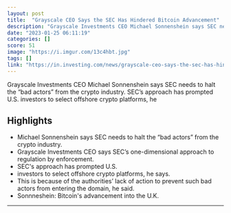 ```yaml
---
layout: post
title:  "Grayscale CEO Says the SEC Has Hindered Bitcoin Advancement"
description: "Grayscale Investments CEO Michael Sonnenshein says SEC needs to halt the “bad actors” from the crypto industry. SEC’s approach has prompted U.S. investors to select offshore crypto platforms, he"
date: "2023-01-25 06:11:19"
categories: []
score: 51
image: "https://i.imgur.com/13c4hbt.jpg"
tags: []
link: "https://in.investing.com/news/grayscale-ceo-says-the-sec-has-hindered-bitcoin-advancement-3494023"
---
```


Grayscale Investments CEO Michael Sonnenshein says SEC needs to halt the “bad actors” from the crypto industry. SEC’s approach has prompted U.S. investors to select offshore crypto platforms, he

## Highlights

- Michael Sonnenshein says SEC needs to halt the “bad actors” from the crypto industry.
- Grayscale Investments CEO says SEC’s one-dimensional approach to regulation by enforcement.
- SEC's approach has prompted U.S.
- investors to select offshore crypto platforms, he says.
- This is because of the authorities’ lack of action to prevent such bad actors from entering the domain, he said.
- Sonnneshein: Bitcoin's advancement into the U.K.

---
